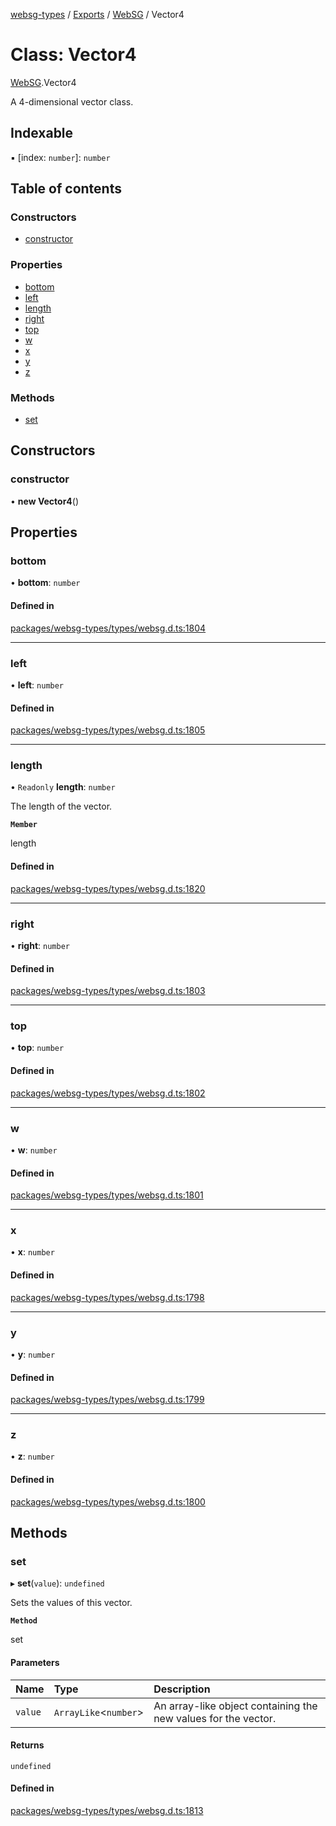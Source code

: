 [websg-types](../README.md) / [Exports](../modules.md) / [WebSG](../modules/WebSG.md) / Vector4

# Class: Vector4

[WebSG](../modules/WebSG.md).Vector4

A 4-dimensional vector class.

## Indexable

▪ [index: `number`]: `number`

## Table of contents

### Constructors

- [constructor](WebSG.Vector4.md#constructor)

### Properties

- [bottom](WebSG.Vector4.md#bottom)
- [left](WebSG.Vector4.md#left)
- [length](WebSG.Vector4.md#length)
- [right](WebSG.Vector4.md#right)
- [top](WebSG.Vector4.md#top)
- [w](WebSG.Vector4.md#w)
- [x](WebSG.Vector4.md#x)
- [y](WebSG.Vector4.md#y)
- [z](WebSG.Vector4.md#z)

### Methods

- [set](WebSG.Vector4.md#set)

## Constructors

### constructor

• **new Vector4**()

## Properties

### bottom

• **bottom**: `number`

#### Defined in

[packages/websg-types/types/websg.d.ts:1804](https://github.com/matrix-org/thirdroom/blob/53b6168d/packages/websg-types/types/websg.d.ts#L1804)

___

### left

• **left**: `number`

#### Defined in

[packages/websg-types/types/websg.d.ts:1805](https://github.com/matrix-org/thirdroom/blob/53b6168d/packages/websg-types/types/websg.d.ts#L1805)

___

### length

• `Readonly` **length**: `number`

The length of the vector.

**`Member`**

length

#### Defined in

[packages/websg-types/types/websg.d.ts:1820](https://github.com/matrix-org/thirdroom/blob/53b6168d/packages/websg-types/types/websg.d.ts#L1820)

___

### right

• **right**: `number`

#### Defined in

[packages/websg-types/types/websg.d.ts:1803](https://github.com/matrix-org/thirdroom/blob/53b6168d/packages/websg-types/types/websg.d.ts#L1803)

___

### top

• **top**: `number`

#### Defined in

[packages/websg-types/types/websg.d.ts:1802](https://github.com/matrix-org/thirdroom/blob/53b6168d/packages/websg-types/types/websg.d.ts#L1802)

___

### w

• **w**: `number`

#### Defined in

[packages/websg-types/types/websg.d.ts:1801](https://github.com/matrix-org/thirdroom/blob/53b6168d/packages/websg-types/types/websg.d.ts#L1801)

___

### x

• **x**: `number`

#### Defined in

[packages/websg-types/types/websg.d.ts:1798](https://github.com/matrix-org/thirdroom/blob/53b6168d/packages/websg-types/types/websg.d.ts#L1798)

___

### y

• **y**: `number`

#### Defined in

[packages/websg-types/types/websg.d.ts:1799](https://github.com/matrix-org/thirdroom/blob/53b6168d/packages/websg-types/types/websg.d.ts#L1799)

___

### z

• **z**: `number`

#### Defined in

[packages/websg-types/types/websg.d.ts:1800](https://github.com/matrix-org/thirdroom/blob/53b6168d/packages/websg-types/types/websg.d.ts#L1800)

## Methods

### set

▸ **set**(`value`): `undefined`

Sets the values of this vector.

**`Method`**

set

#### Parameters

| Name | Type | Description |
| :------ | :------ | :------ |
| `value` | `ArrayLike`<`number`\> | An array-like object containing the new values for the vector. |

#### Returns

`undefined`

#### Defined in

[packages/websg-types/types/websg.d.ts:1813](https://github.com/matrix-org/thirdroom/blob/53b6168d/packages/websg-types/types/websg.d.ts#L1813)
